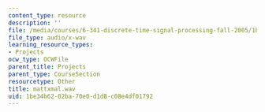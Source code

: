 ```yaml
---
content_type: resource
description: ''
file: /media/courses/6-341-discrete-time-signal-processing-fall-2005/1be34b6202ba70e0d1d8c08e4df01792_mattxmal.wav
file_type: audio/x-wav
learning_resource_types:
- Projects
ocw_type: OCWFile
parent_title: Projects
parent_type: CourseSection
resourcetype: Other
title: mattxmal.wav
uid: 1be34b62-02ba-70e0-d1d8-c08e4df01792
---
```

